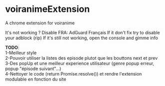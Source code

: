 # voiranimeExtension
A chrome extension for voiranime

It's not working ?
Disable FRA: AdGuard Français 
If it don't fix try to disable your adblock (rip)
If it's still not working, open the console and gimme info

**TODO**:<br/>
1-Meilleur style<br/>
2-Pouvoir utiliser la listes des episode plutot que les bouttons next et prev<br/>
3-Des popUp et une meilleur experience utilisateur (genre popup erreur, popup "épisode suivant"...)<br/>
4-Nettoyer le code (return Promise.resolve()) et rendre l'extension modulable en fonction du site
